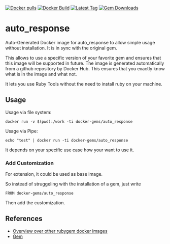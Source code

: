 [![Docker pulls](https://img.shields.io/docker/pulls/rubygem/auto_response.svg)](https://hub.docker.com/r/rubygem/auto_response/)
[![Docker Build](https://img.shields.io/docker/automated/rubygem/auto_response.svg)](https://hub.docker.com/r/rubygem/auto_response/)
[![Latest Tag](https://img.shields.io/github/tag/docker-rubygem/auto_response.svg)](https://hub.docker.com/r/rubygem/auto_response/)
[![Gem Downloads](https://img.shields.io/gem/dt/auto_response.svg)](https://rubygems.org/gems/auto_response/)
# auto_response

Auto-Generated Docker image for auto_response to allow simple usage without installation.
It is in sync with the original gem.

This allows to use a specific version of your favorite gem and ensures that this image will be supported in future.
The image is generated automatically from a github repository by Docker Hub.
This ensures that you exactly know what is in the image and what not.

It lets you use Ruby Tools without the need to install ruby on your machine.

## Usage

Usage via file system:

`docker run -v $(pwd):/work -ti docker-gems/auto_response`

Usage via Pipe:

`echo "test" | docker run -ti docker-gems/auto_response`

It depends on your specific use case how your want to use it.

### Add Customization

For extension, it could be used as base image.

So instead of struggeling with the installation of a gem, just write

`FROM docker-gems/auto_response`

Then add the customization.

## References

 - [Overview over other rubygem docker images](https://github.com/thinkbot/docker-rubygem)
 - [Gem](https://rubygems.org/gems/auto_response/)
